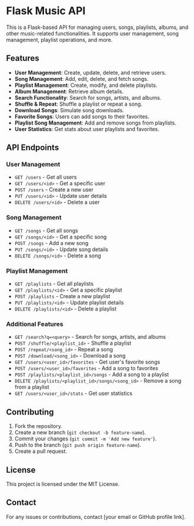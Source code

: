 # Flask Music API

This is a Flask-based API for managing users, songs, playlists, albums, and other music-related functionalities. It supports user management, song management, playlist operations, and more.

## Features
- **User Management**: Create, update, delete, and retrieve users.
- **Song Management**: Add, edit, delete, and fetch songs.
- **Playlist Management**: Create, modify, and delete playlists.
- **Album Management**: Retrieve album details.
- **Search Functionality**: Search for songs, artists, and albums.
- **Shuffle & Repeat**: Shuffle a playlist or repeat a song.
- **Download Songs**: Simulate song downloads.
- **Favorite Songs**: Users can add songs to their favorites.
- **Playlist Song Management**: Add and remove songs from playlists.
- **User Statistics**: Get stats about user playlists and favorites.




## API Endpoints
### User Management
- `GET /users` - Get all users
- `GET /users/<id>` - Get a specific user
- `POST /users` - Create a new user
- `PUT /users/<id>` - Update user details
- `DELETE /users/<id>` - Delete a user

### Song Management
- `GET /songs` - Get all songs
- `GET /songs/<id>` - Get a specific song
- `POST /songs` - Add a new song
- `PUT /songs/<id>` - Update song details
- `DELETE /songs/<id>` - Delete a song

### Playlist Management
- `GET /playlists` - Get all playlists
- `GET /playlists/<id>` - Get a specific playlist
- `POST /playlists` - Create a new playlist
- `PUT /playlists/<id>` - Update playlist details
- `DELETE /playlists/<id>` - Delete a playlist

### Additional Features
- `GET /search?q=<query>` - Search for songs, artists, and albums
- `POST /shuffle/<playlist_id>` - Shuffle a playlist
- `POST /repeat/<song_id>` - Repeat a song
- `POST /download/<song_id>` - Download a song
- `GET /users/<user_id>/favorites` - Get user's favorite songs
- `POST /users/<user_id>/favorites` - Add a song to favorites
- `POST /playlists/<playlist_id>/songs` - Add a song to a playlist
- `DELETE /playlists/<playlist_id>/songs/<song_id>` - Remove a song from a playlist
- `GET /users/<user_id>/stats` - Get user statistics



## Contributing
1. Fork the repository.
2. Create a new branch (`git checkout -b feature-name`).
3. Commit your changes (`git commit -m 'Add new feature'`).
4. Push to the branch (`git push origin feature-name`).
5. Create a pull request.

## License
This project is licensed under the MIT License.

## Contact
For any issues or contributions, contact [your email or GitHub profile link].

